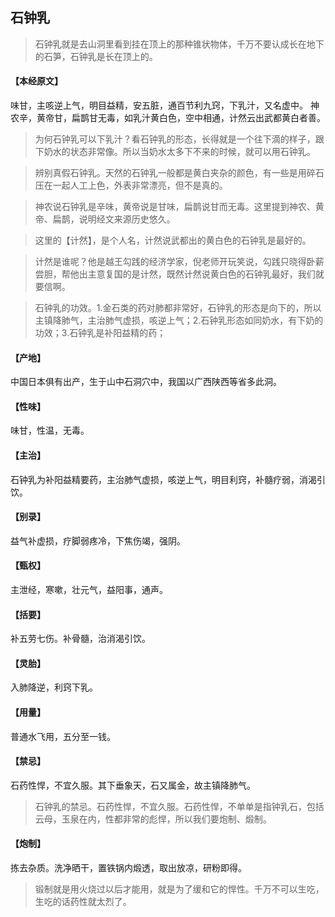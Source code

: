 ## 石钟乳

> 石钟乳就是去山洞里看到挂在顶上的那种锥状物体，千万不要认成长在地下的石笋，石钟乳是长在顶上的。

#### 【本经原文】
味甘，主咳逆上气，明目益精，安五脏，通百节利九窍，下乳汁，又名虚中。
神农辛，黄帝甘，扁鹊甘无毒，如乳汁黄白色，空中相通，计然云出武都黄白者善。

> 为何石钟乳可以下乳汁？看石钟乳的形态，长得就是一个往下滴的样子，跟下奶水的状态非常像。所以当奶水太多下不来的时候，就可以用石钟乳。

> 辨别真假石钟乳。天然的石钟乳一般都是黄白夹杂的颜色，有一些是用碎石压在一起人工上色，外表非常漂亮，但不是真的。

> 神农说石钟乳是辛味，黄帝说是甘味，扁鹊说甘而无毒。这里提到神农、黄帝、扁鹊，说明经文来源历史悠久。

> 这里的【计然】，是个人名，计然说武都出的黄白色的石钟乳是最好的。

> 计然是谁呢？他是越王勾践的经济学家，倪老师开玩笑说，勾践只晓得卧薪尝胆，帮他出主意复国的是计然，既然计然说黄白色的石钟乳最好，我们就要信啊。

> 石钟乳的功效。1.金石类的药对肺都非常好，石钟乳的形态是向下的，所以主镇降肺气，主治肺气虚损，咳逆上气；2.石钟乳形态如同奶水，有下奶的功效；3.石钟乳是补阳益精的药；

#### 【产地】
中国日本俱有出产，生于山中石洞穴中，我国以广西陕西等省多此洞。
#### 【性味】
味甘，性温，无毒。
#### 【主治】
石钟乳为补阳益精要药，主治肺气虚损，咳逆上气，明目利窍，补髓疗弱，消渴引饮。
#### 【别录】
益气补虚损，疗脚弱疼冷，下焦伤竭，强阴。
#### 【甄权】
主泄经，寒嗽，壮元气，益阳事，通声。
#### 【括要】
补五劳七伤。补骨髓，治消渴引饮。
#### 【灵胎】
入肺降逆，利窍下乳。
#### 【用量】
普通水飞用，五分至一钱。
#### 【禁忌】
石药性悍，不宜久服。其下垂象天，石又属金，故主镇降肺气。

> 石钟乳的禁忌。石药性悍，不宜久服。石药性悍，不单单是指钟乳石，包括云母，玉泉在内，性都非常的彪悍，所以我们要炮制、煅制。

#### 【炮制】
拣去杂质。洗净晒干，置铁锅内煅透，取出放凉，研粉即得。

> 锻制就是用火烧过以后才能用，就是为了缓和它的悍性。千万不可以生吃，生吃的话药性就太烈了。